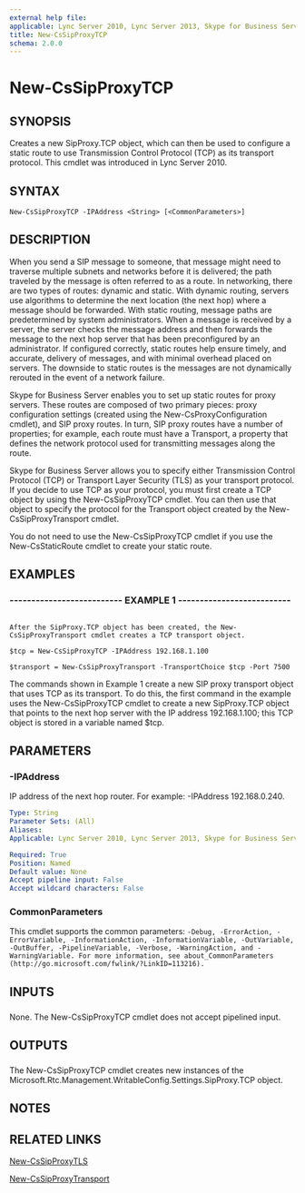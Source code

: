 ```yaml
---
external help file: 
applicable: Lync Server 2010, Lync Server 2013, Skype for Business Server 2015
title: New-CsSipProxyTCP
schema: 2.0.0
---
```


# New-CsSipProxyTCP

## SYNOPSIS

Creates a new SipProxy.TCP object, which can then be used to configure a static route to use Transmission Control Protocol (TCP) as its transport protocol.
This cmdlet was introduced in Lync Server 2010.



## SYNTAX

```
New-CsSipProxyTCP -IPAddress <String> [<CommonParameters>]
```

## DESCRIPTION

When you send a SIP message to someone, that message might need to traverse multiple subnets and networks before it is delivered; the path traveled by the message is often referred to as a route.
In networking, there are two types of routes: dynamic and static.
With dynamic routing, servers use algorithms to determine the next location (the next hop) where a message should be forwarded.
With static routing, message paths are predetermined by system administrators.
When a message is received by a server, the server checks the message address and then forwards the message to the next hop server that has been preconfigured by an administrator.
If configured correctly, static routes help ensure timely, and accurate, delivery of messages, and with minimal overhead placed on servers.
The downside to static routes is the messages are not dynamically rerouted in the event of a network failure.

Skype for Business Server enables you to set up static routes for proxy servers.
These routes are composed of two primary pieces: proxy configuration settings (created using the New-CsProxyConfiguration cmdlet), and SIP proxy routes.
In turn, SIP proxy routes have a number of properties; for example, each route must have a Transport, a property that defines the network protocol used for transmitting messages along the route.

Skype for Business Server allows you to specify either Transmission Control Protocol (TCP) or Transport Layer Security (TLS) as your transport protocol.
If you decide to use TCP as your protocol, you must first create a TCP object by using the New-CsSipProxyTCP cmdlet.
You can then use that object to specify the protocol for the Transport object created by the New-CsSipProxyTransport cmdlet.

You do not need to use the New-CsSipProxyTCP cmdlet if you use the New-CsStaticRoute cmdlet to create your static route.



## EXAMPLES

### -------------------------- EXAMPLE 1 -------------------------- 
```

After the SipProxy.TCP object has been created, the New-CsSipProxyTransport cmdlet creates a TCP transport object.

$tcp = New-CsSipProxyTCP -IPAddress 192.168.1.100

$transport = New-CsSipProxyTransport -TransportChoice $tcp -Port 7500
```

The commands shown in Example 1 create a new SIP proxy transport object that uses TCP as its transport.
To do this, the first command in the example uses the New-CsSipProxyTCP cmdlet to create a new SipProxy.TCP object that points to the next hop server with the IP address 192.168.1.100; this TCP object is stored in a variable named $tcp.


## PARAMETERS

### -IPAddress
IP address of the next hop router.
For example: -IPAddress 192.168.0.240.

```yaml
Type: String
Parameter Sets: (All)
Aliases: 
Applicable: Lync Server 2010, Lync Server 2013, Skype for Business Server 2015

Required: True
Position: Named
Default value: None
Accept pipeline input: False
Accept wildcard characters: False
```

### CommonParameters
This cmdlet supports the common parameters: `-Debug, -ErrorAction, -ErrorVariable, -InformationAction, -InformationVariable, -OutVariable, -OutBuffer, -PipelineVariable, -Verbose, -WarningAction, and -WarningVariable. For more information, see about_CommonParameters (http://go.microsoft.com/fwlink/?LinkID=113216).`

## INPUTS

###  
None.
The New-CsSipProxyTCP cmdlet does not accept pipelined input.

## OUTPUTS

###  
The New-CsSipProxyTCP cmdlet creates new instances of the Microsoft.Rtc.Management.WritableConfig.Settings.SipProxy.TCP object.

## NOTES

## RELATED LINKS

[New-CsSipProxyTLS](New-CsSipProxyTLS.md)

[New-CsSipProxyTransport](New-CsSipProxyTransport.md)

